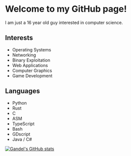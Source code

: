 # Welcome to my GitHub page!

I am just a 16 year old guy interested in computer science.

## Interests
- Operating Systems
- Networking
- Binary Exploitation
- Web Applications
- Computer Graphics
- Game Development

## Languages
- Python
- Rust
- C
- ASM
- TypeScript
- Bash
- GDscript
- Java / C#

[![Gandel's GitHub stats](https://github-readme-stats.vercel.app/api?username=GandelXIV&theme=dark)](https://github.com/anuraghazra/github-readme-stats)
